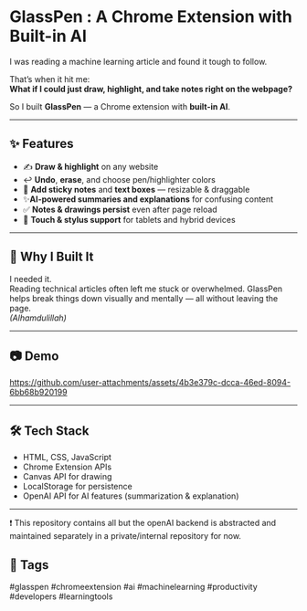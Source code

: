 # GlassPen : A Chrome Extension with Built-in AI

I was reading a machine learning article and found it tough to follow.

That’s when it hit me:  
**What if I could just draw, highlight, and take notes right on the webpage?**

So I built **GlassPen** — a Chrome extension with **built-in AI**.

---

## ✨ Features

- ✍️ **Draw & highlight** on any website  
- ↩️ **Undo**, **erase**, and choose pen/highlighter colors  
- 📌 **Add sticky notes** and **text boxes** — resizable & draggable  
- ✨**AI-powered summaries and explanations** for confusing content  
- ✅️ **Notes & drawings persist** even after page reload  
- 📱 **Touch & stylus support** for tablets and hybrid devices

---

## 🚀 Why I Built It

I needed it.  
Reading technical articles often left me stuck or overwhelmed. GlassPen helps break things down visually and mentally — all without leaving the page.  
*(Alhamdulillah)*

---

## 📷 Demo 

<!-- Add GIF or image links here -->


https://github.com/user-attachments/assets/4b3e379c-dcca-46ed-8094-6bb68b920199


---

## 🛠️ Tech Stack

- HTML, CSS, JavaScript
- Chrome Extension APIs
- Canvas API for drawing
- LocalStorage for persistence
- OpenAI API for AI features (summarization & explanation)


---
 ❗ This repository contains all but the openAI backend is abstracted and maintained separately in a private/internal repository for now.
## 🔖 Tags

#glasspen #chromeextension #ai #machinelearning #productivity #developers #learningtools
